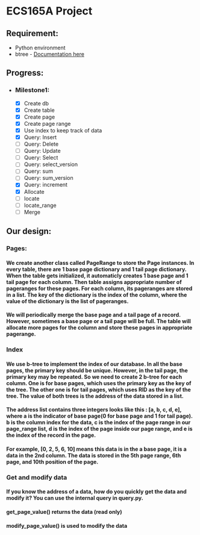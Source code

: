 # ECS165A Project

## Requirement:
* Python environment
* btree - [Documentation here](https://pypi.org/project/BTrees/#files)


## Progress:

* ### Milestone1:
    - [x] Create db 
    - [x] Create table
    - [x] Create page
    - [x] Create page range
    - [x] Use index to keep track of data
    - [x] Query: Insert
    - [ ] Query: Delete
    - [ ] Query: Update
    - [ ] Query: Select
    - [ ] Query: select_version
    - [ ] Query: sum
    - [ ] Query: sum_version
    - [x] Query: increment
    - [x] Allocate
    - [ ] locate
    - [ ] locate_range
    - [ ] Merge

## Our design:
### Pages:
 #### We create another class called PageRange to store the Page instances. In every table, there are 1 base page dictionary and 1 tail page dictionary. When the table gets initialized, it automaticly creates 1 base page and 1 tail page for each column. Then table assigns appropriate number of pageranges for these pages. For each column, its pageranges are stored in a list. The key of the dictionary is the index of the column, where the value of the dictionary is the list of pageranges.
 

#### We will periodically merge the base page and a tail page of a record. However, sometimes a base page or a tail page will be full. The table will allocate more pages for the column and store these pages in appropriate pagerange.

### Index
#### We use b-tree to implement the index of our database. In all the base pages, the primary key should be unique. However, in the tail page, the primary key may be repeated. So we need to create 2 b-tree for each column. One is for base pages, which uses the primary key as the key of the tree. The other one is for tail pages, which uses RID as the key of the tree. The value of both trees is the address of the data stored in a list. 

#### The address list contains three integers looks like this : [a, b, c, d, e], where a is the indicator of base page(0 for base page and 1 for tail page). b is the column index for the data, c is the index of the page range in our page_range list, d is the index of the page inside our page range, and e is the index of the record in the page.

#### For example, [0, 2, 5, 6, 10] means this data is in the a base page, it is a data in the 2nd column. The data is stored in the 5th page range, 6th page, and 10th position of the page.

### Get and modify data

#### If you know the address of a data, how do you quickly get the data and modify it? You can use the internal query in query.py. 

#### get_page_value() returns the data (read only)

#### modify_page_value() is used to modify the data
